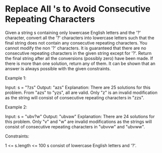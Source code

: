# Replace All 's to Avoid Consecutive Repeating Characters

Given a string s containing only lowercase English letters and the '?' character, convert all the '?' characters into lowercase letters such that the final string does not contain any consecutive repeating characters. You cannot modify the non '?' characters.
It is guaranteed that there are no consecutive repeating characters in the given string except for '?'.
Return the final string after all the conversions (possibly zero) have been made. If there is more than one solution, return any of them. It can be shown that an answer is always possible with the given constraints.

Example 1:

Input: s = "?zs"
Output: "azs"
Explanation: There are 25 solutions for this problem. From "azs" to "yzs", all are valid. Only "z" is an invalid modification as the string will consist of consecutive repeating characters in "zzs".

Example 2:

Input: s = "ubv?w"
Output: "ubvaw"
Explanation: There are 24 solutions for this problem. Only "v" and "w" are invalid modifications as the strings will consist of consecutive repeating characters in "ubvvw" and "ubvww".

Constraints:

1 <= s.length <= 100
s consist of lowercase English letters and '?'.

